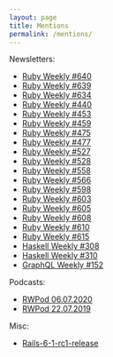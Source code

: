 ```yaml
---
layout: page
title: Mentions
permalink: /mentions/
---
```


Newsletters:

- [Ruby Weekly #640](https://rubyweekly.com/issues/640)
- [Ruby Weekly #639](https://rubyweekly.com/issues/639)
- [Ruby Weekly #634](https://rubyweekly.com/issues/634)
- [Ruby Weekly #440](https://rubyweekly.com/issues/440)
- [Ruby Weekly #453](https://rubyweekly.com/issues/453)
- [Ruby Weekly #459](https://rubyweekly.com/issues/459)
- [Ruby Weekly #475](https://rubyweekly.com/issues/475)
- [Ruby Weekly #477](https://rubyweekly.com/issues/477)
- [Ruby Weekly #527](https://rubyweekly.com/issues/527)
- [Ruby Weekly #528](https://rubyweekly.com/issues/528)
- [Ruby Weekly #558](https://rubyweekly.com/issues/558)
- [Ruby Weekly #566](https://rubyweekly.com/issues/566)
- [Ruby Weekly #598](https://rubyweekly.com/issues/598)
- [Ruby Weekly #603](https://rubyweekly.com/issues/603)
- [Ruby Weekly #605](https://rubyweekly.com/issues/605)
- [Ruby Weekly #608](https://rubyweekly.com/issues/608)
- [Ruby Weekly #610](https://rubyweekly.com/issues/610)
- [Ruby Weekly #615](https://rubyweekly.com/issues/615)
- [Haskell Weekly #308](https://haskellweekly.news/issue/308.html)
- [Haskell Weekly #310](https://haskellweekly.news/issue/310.html)
- [GraphQL Weekly #152](https://www.graphqlweekly.com/issues/152/#content)

Podcasts:

- [RWPod 06.07.2020](https://www.rwpod.com/posts/2020/07/06/podcast-08-26.html)
- [RWPod 22.07.2019](https://www.rwpod.com/posts/2019/07/22/podcast-07-29.html)

Misc:

- [Rails-6-1-rc1-release](https://weblog.rubyonrails.org/2020/11/2/Rails-6-1-rc1-release/)

